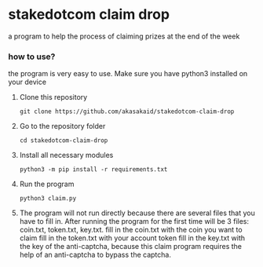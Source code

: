 # stakedotcom claim drop
a program to help the process of claiming prizes at the end of the week

### how to use?
the program is very easy to use. Make sure you have python3 installed on your device

1. Clone this repository

    `git clone https://github.com/akasakaid/stakedotcom-claim-drop`

2. Go to the repository folder

    `cd stakedotcom-claim-drop`

4. Install all necessary modules

    `python3 -m pip install -r requirements.txt`

5. Run the program

    `python3 claim.py`

6. The program will not run directly because there are several files that you have to fill in. After running the program for the first time will be 3 files: coin.txt, token.txt, key.txt.
fill in the coin.txt with the coin you want to claim 
fill in the token.txt with your account token
fill in the key.txt with the key of the anti-captcha, because this claim program requires the help of an anti-captcha to bypass the captcha.

